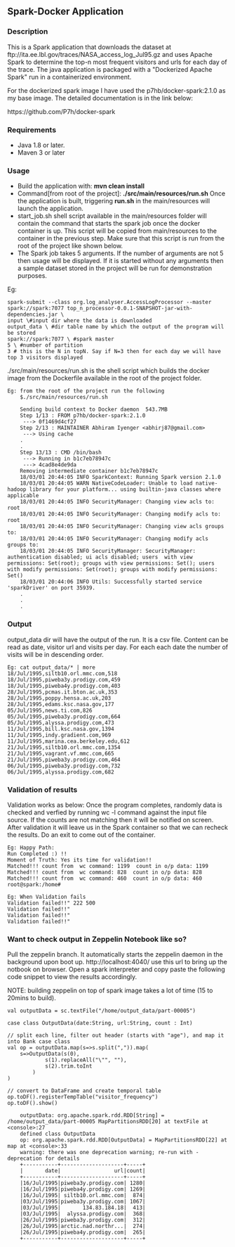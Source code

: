 <h2>Spark-Docker Application</h2>
<h3>Description</h3>
This is a Spark application that downloads the dataset at ftp://ita.ee.lbl.gov/traces/NASA_access_log_Jul95.gz and uses Apache Spark to determine the top-n most frequent visitors and urls for each day of the trace. The java application is packaged with a "Dockerized Apache Spark" run in a containerized environment. 

For the dockerized spark image I have used the p7hb/docker-spark:2.1.0 as my base image. The detailed documentation is in the link below:
<p>https://github.com/P7h/docker-spark</p>


<h3>Requirements</h3>
<ul>
    <li>Java 1.8 or later.</li>
    <li>Maven 3 or later</li>
</ul>
<h3>Usage</h3>
<ul>
    <li>Build the application with: <b>mvn clean install</b></li>
<li>Command[from root of the project]: <b>./src/main/resources/run.sh</b> Once the application is built, triggering <b>run.sh</b> in the main/resources will launch the application.</li>
<li>start_job.sh shell script available in the main/resources folder will contain the command that starts the spark job  once the docker container is up. This script will be copied from main/resources to the container in the previous step. Make sure that this script is run from the root of the project like shown below.</li>
<li>The Spark job takes 5 arguments. If the number of arguments are not 5 then usage will be displayed. If it is started without any arguments then a sample dataset stored in the project will be run for demonstration purposes.</li>
</ul>
<p>Eg: </p>

    spark-submit --class org.log_analyser.AccessLogProcessor --master spark://spark:7077 top_n_processor-0.0.1-SNAPSHOT-jar-with-dependencies.jar \
    input \#input dir where the data is downloaded
    output_data \ #dir table name by which the output of the program will be stored
    spark://spark:7077 \ #spark master
    5 \ #number of partition 
    3 # this is the N in topN. Say if N=3 then for each day we will have top 3 visitors displayed
    
./src/main/resources/run.sh is the shell script which builds the docker image from the Dockerfile available in the root of the project folder. 

    Eg: from the root of the project run the following
        $./src/main/resources/run.sh

        Sending build context to Docker daemon  543.7MB
        Step 1/13 : FROM p7hb/docker-spark:2.1.0
         ---> 0f1469d4cf27
        Step 2/13 : MAINTAINER Abhiram Iyenger <abhirj87@gmail.com>
         ---> Using cache
        .
        .
        Step 13/13 : CMD /bin/bash
         ---> Running in b1c7eb78947c
         ---> 4cad8e4de9da
        Removing intermediate container b1c7eb78947c
        18/03/01 20:44:05 INFO SparkContext: Running Spark version 2.1.0
        18/03/01 20:44:05 WARN NativeCodeLoader: Unable to load native-hadoop library for your platform... using builtin-java classes where applicable
        18/03/01 20:44:05 INFO SecurityManager: Changing view acls to: root
        18/03/01 20:44:05 INFO SecurityManager: Changing modify acls to: root
        18/03/01 20:44:05 INFO SecurityManager: Changing view acls groups to: 
        18/03/01 20:44:05 INFO SecurityManager: Changing modify acls groups to: 
        18/03/01 20:44:05 INFO SecurityManager: SecurityManager: authentication disabled; ui acls disabled; users  with view permissions: Set(root); groups with view permissions: Set(); users  with modify permissions: Set(root); groups with modify permissions: Set()
        18/03/01 20:44:06 INFO Utils: Successfully started service 'sparkDriver' on port 35939.
        .
        .
        .
<h3>Output</h3>

output_data dir will have the output of the run.
It is a csv file. Content can be read as date, visitor url and visits per day. For each each date the number of visits will be in descending order.

 
    Eg: cat output_data/* | more
    18/Jul/1995,siltb10.orl.mmc.com,518
    18/Jul/1995,piweba3y.prodigy.com,459
    18/Jul/1995,piweba4y.prodigy.com,403
    28/Jul/1995,pcmas.it.bton.ac.uk,353
    28/Jul/1995,poppy.hensa.ac.uk,203
    28/Jul/1995,edams.ksc.nasa.gov,177
    05/Jul/1995,news.ti.com,826
    05/Jul/1995,piweba3y.prodigy.com,664
    05/Jul/1995,alyssa.prodigy.com,473
    11/Jul/1995,bill.ksc.nasa.gov,1394
    11/Jul/1995,indy.gradient.com,969
    11/Jul/1995,marina.cea.berkeley.edu,612
    21/Jul/1995,siltb10.orl.mmc.com,1354
    21/Jul/1995,vagrant.vf.mmc.com,665
    21/Jul/1995,piweba3y.prodigy.com,464
    06/Jul/1995,piweba3y.prodigy.com,732
    06/Jul/1995,alyssa.prodigy.com,682



<h3>Validation of results</h3>


Validation works as below:
Once the program completes, randomly data is checked and verfied by running wc -l command against the input file source.
If the counts are not matching then it will be notified on screen.
After validation it will leave us in the Spark container so that we can recheck the results.
Do an exit to come out of the container.



    Eg: Happy Path:
    Run Completed :) !!
    Moment of Truth: Yes its time for validation!!
    Matched!!! count from  wc command: 1199  count in o/p data: 1199
    Matched!!! count from  wc command: 828  count in o/p data: 828
    Matched!!! count from  wc command: 460  count in o/p data: 460
    root@spark:/home# 
    
    Eg: When Validation fails
    Validation failed!!" 222 500
    Validation failed!!"
    Validation failed!!"
    Validation failed!!"
    
<h3>Want to check output in Zeppelin Notebook like so?</h3>
Pull the zeppelin branch. It automatically starts the zeppelin daemon in the background upon boot up.
http://localhost:4040/ use this url to bring up the notbook on browser. Open a spark interpreter and copy paste the following code snippet to view the results accordingly.

NOTE: building zeppelin on top of spark image takes a lot of time (15 to 20mins to build).

    val outputData = sc.textFile("/home/output_data/part-00005")

    case class OutputData(date:String, url:String, count : Int)

    // split each line, filter out header (starts with "age"), and map it into Bank case class  
    val op = outputData.map(s=>s.split(",")).map(
        s=>OutputData(s(0), 
                s(1).replaceAll("\"", ""),
                s(2).trim.toInt
            )
    )

    // convert to DataFrame and create temporal table
    op.toDF().registerTempTable("visitor_frequency")
    op.toDF().show()

        outputData: org.apache.spark.rdd.RDD[String] = /home/output_data/part-00005 MapPartitionsRDD[20] at textFile at <console>:27
        defined class OutputData
        op: org.apache.spark.rdd.RDD[OutputData] = MapPartitionsRDD[22] at map at <console>:33
        warning: there was one deprecation warning; re-run with -deprecation for details
        +-----------+--------------------+-----+
        |       date|                 url|count|
        +-----------+--------------------+-----+
        |16/Jul/1995|piweba3y.prodigy.com| 1280|
        |16/Jul/1995|piweba4y.prodigy.com| 1269|
        |16/Jul/1995| siltb10.orl.mmc.com|  874|
        |03/Jul/1995|piweba3y.prodigy.com| 1067|
        |03/Jul/1995|       134.83.184.18|  413|
        |03/Jul/1995|  alyssa.prodigy.com|  368|
        |26/Jul/1995|piweba3y.prodigy.com|  312|
        |26/Jul/1995|arctic.nad.northr...|  274|
        |26/Jul/1995|piweba4y.prodigy.com|  265|
        +-----------+--------------------+-----+
